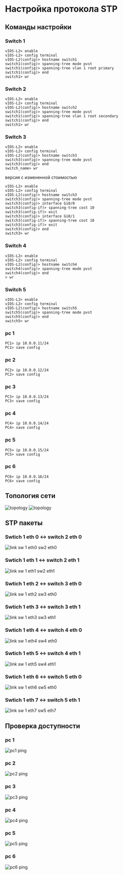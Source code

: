 # Настройка протокола STP

## Команды настройки

### Switch 1
```shell
vIOS-L2> enable
vIOS-L2> config terminal
vIOS-L2(config)> hostname switch1
switch1(config)> spanning-tree mode pvst
switch1(config)> spanning-tree vlan 1 root primary
switch1(config)> end
switch1> wr
```

### Switch 2
```shell
vIOS-L2> enable
vIOS-L2> config terminal
vIOS-L2(config)> hostname switch2
switch1(config)> spanning-tree mode pvst
switch1(config)> spanning-tree vlan 1 root secondary
switch1(config)> end
switch1> wr
```

### Switch 3
```shell
vIOS-L2> enable
vIOS-L2> config terminal
vIOS-L2(config)> hostname switch3
switch3(config)> spanning-tree mode pvst
switch3(config)> end
switch_name> wr
```

версия с измененной стоимостью
```shell
vIOS-L2> enable
vIOS-L2> config terminal
vIOS-L2(config)> hostname switch3
switch3(config)> spanning-tree mode pvst
switch3(config)> interface Gi0/0
switch3(config-if)> spanning-tree cost 10
switch3(config-if)> exit
switch3(config)> interface Gi0/1
switch3(config-if)> spanning-tree cost 10
switch3(config-if)> exit
switch3(config)> end
switch3> wr
```

### Switch 4
```shell
vIOS-L2> enable
vIOS-L2> config terminal
vIOS-L2(config)> hostname switch4
switch4(config)> spanning-tree mode pvst
switch4(config)> end
> wr
```

### Switch 5
```shell
vIOS-L2> enable
vIOS-L2> config terminal
vIOS-L2(config)> hostname switch5
switch5(config)> spanning-tree mode pvst
switch5(config)> end
switch5> wr
```

### pc 1
```shell
PC1> ip 10.0.0.11/24
PC1> save config
```

### pc 2
```shell
PC2> ip 10.0.0.12/24
PC2> save config
```

### pc 3
```shell
PC3> ip 10.0.0.13/24
PC3> save config
```

### pc 4
```shell
PC4> ip 10.0.0.14/24
PC4> save config
```

### pc 5
```shell
PC5> ip 10.0.0.15/24
PC5> save config
```

### pc 6
```shell
PC6> ip 10.0.0.16/24
PC6> save config
```

## Топология сети
![topology](images/topology1.png)
![topology](images/topology2.png)

## STP пакеты
### Swtich 1 eth 0 <-> switch 2 eth 0
![link sw 1 eth0 sw2 eth0](images/link_sw1_eth0_sw2_eth0.png)

### Swtich 1 eth 1 <-> switch 2 eth 1
![link sw 1 eth1 sw2 eth1](images/link_sw1_eth1_sw2_eth1.png)

### Swtich 1 eth 2 <-> switch 3 eth 0
![link sw 1 eth2 sw3 eth0](images/link_sw1_eth2_sw3_eth0.png)

### Swtich 1 eth 3 <-> switch 3 eth 1
![link sw 1 eth3 sw3 eth1](images/link_sw1_eth3_sw3_eth1.png)

### Swtich 1 eth 4 <-> switch 4 eth 0
![link sw 1 eth4 sw4 eth0](images/link_sw1_eth4_sw4_eth0.png)

### Swtich 1 eth 5 <-> switch 4 eth 1
![link sw 1 eth5 sw4 eth1](images/link_sw1_eth5_sw4_eth1.png)

### Swtich 1 eth 6 <-> switch 5 eth 0
![link sw 1 eth6 sw5 eth0](images/link_sw1_eth6_sw5_eth0.png)

### Swtich 1 eth 7 <-> switch 5 eth 1
![link sw 1 eth7 sw5 eth7](images/link_sw1_eth7_sw5_eth1.png)

## Проверка доступности
### pc 1
![pc1 ping](images/pc1_ping.png)

### pc 2
![pc2 ping](images/pc2_ping.png)

### pc 3
![pc3 ping](images/pc3_ping.png)

### pc 4
![pc4 ping](images/pc4_ping.png)

### pc 5
![pc5 ping](images/pc5_ping.png)

### pc 6
![pc6 ping](images/pc6_ping.png)